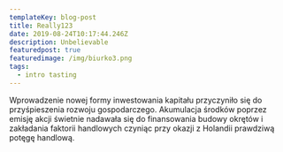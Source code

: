 ```yaml
---
templateKey: blog-post
title: Really123
date: 2019-08-24T10:17:44.246Z
description: Unbelievable
featuredpost: true
featuredimage: /img/biurko3.png
tags:
  - intro tasting
---
```

Wprowadzenie nowej formy inwestowania kapitału przyczyniło się do przyśpieszenia rozwoju gospodarczego. Akumulacja środków poprzez emisję akcji świetnie nadawała się do finansowania budowy okrętów i zakładania faktorii handlowych czyniąc przy okazji z Holandii prawdziwą potęgę handlową.
